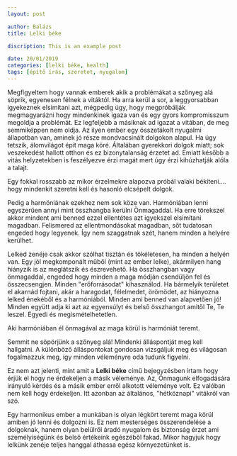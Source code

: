 ```yaml
---
layout: post

author: Balázs
title: Lelki béke

discription: This is an example post

date: 20/01/2019
categories: [lelki béke, health]
tags: [építő írás, szeretet, nyugalom]
---
```


Megfigyeltem hogy vannak emberek akik a problémákat a szőnyeg alá söprik, egyenesen félnek a vitáktól. Ha arra kerül a sor, a leggyorsabban igyekeznek elsimítani azt, mégpedig úgy, hogy megpróbálják megmagyarázni hogy mindenkinek igaza van és egy gyors kompromisszum megoldja a problémát. Ez legfeljebb a másiknak ad igazat a vitában, de meg semmiképpen nem oldja. Az ilyen ember egy összetákolt nyugalmi állapotban van, aminek jó része mondvacsinált dolgokon alapul. Ha úgy tetszik, álomvilágot épít maga köré. Általában gyerekkori dolgok miatt; sok veszekedést hallott otthon és ez bizonytalanság érzetet ad. Emiatt később a vitás helyzetekben is feszélyezve érzi magát mert úgy érzi kihúzhatják alóla a talajt.

Egy fokkal rosszabb az mikor érzelmekre alapozva próbál valaki békíteni.... hogy mindenkit szeretni kell és hasonló elcsépelt dolgok.

Pedig a harmóniának ezekhez nem sok köze van. Harmóniában lenni egyszerűen annyi mint összhangba kerülni Önmagaddal. Ha erre törekszel akkor mindent ami benned ezzel ellentétes azt igyekszel elsimítani magadban. Felismered az ellentmondásokat magadban, sőt tudatosan engeded hogy legyenek. Így nem szaggatnak szét, hanem minden a helyére kerülhet.

Lelked zenéje csak akkor szólhat tisztán és tökéletesen, ha minden a helyén van. Egy jól megkomponált műből (mint az ember lelke), akármilyen hang hiányzik is az meglátszik és észrevehető.
Ha összhangban vagy önmagaddal, engeded hogy minden a maga módján csendüljön fel és összecsengjen. Minden "erőforrásodat" kihasználod. Ha bármelyik területet el akarnád fojtani, akár a haragodat, félelmedet, örömödet, az hiányozna lelked énekéből és a harmóniából. Minden ami benned van alapvetően jó! Minden együtt adja ki azt az egyensúlyt és belső összhangot amitől Te, Te leszel. Egyedi és megismételhetetlen.

<p class="conclusion">Aki harmóniában él önmagával az maga körül is harmóniát teremt.</p>
Semmit ne söpörjünk a szőnyeg alá! Mindenki álláspontját meg kell hallgatni. A különböző álláspontokat gondosan vizsgáljuk meg és világosan fogalmazzuk meg, így minden véleményre oda tudunk figyelni. 

Ez nem azt jelenti, mint amit a **Lelki béke** című bejegyzésben írtam hogy érjük el hogy ne érdekeljen a másik véleménye. Az, Önmagunk elfogadására irányuló kérdés és a másik ember erről alkotott véleménye volt. Ez valóban nem kell hogy érdekeljen. Itt azonban az általános, "hétköznapi" vitákról van szó.

Egy harmonikus ember a munkában is olyan légkört teremt maga körül amiben jó lenni és dolgozni is. Ez nem mesterséges összerendelése a dolgoknak, hanem olyan belülről áradó nyugalom és biztonság érzet ami személyiségünk és belső értékeink egészéből fakad. Mikor hagyjuk hogy lelkünk zenéje teljes hanggal áthassa egész környezetünket is.
